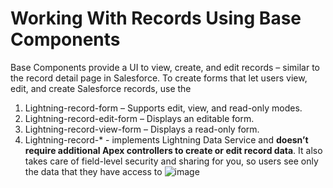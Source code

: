 # Working With Records Using Base Components

Base Components provide a UI to view, create, and edit records – similar to the record detail page in Salesforce. 
To create forms that let users view, edit, and create Salesforce records, use the 
1. Lightning-record-form – Supports edit, view, and read-only modes. 
2. Lightning-record-edit-form – Displays an editable form. 
3. Lightning-record-view-form – Displays a read-only form. 
4. Lightning-record-* - implements Lightning Data Service and **doesn’t require additional Apex controllers to create or edit record data**. It also takes care of field-level security and sharing for you, so users see only the data that they have access to 
![image](https://github.com/user-attachments/assets/3035797f-cc82-4e5b-bdd1-19101f4b0861)

